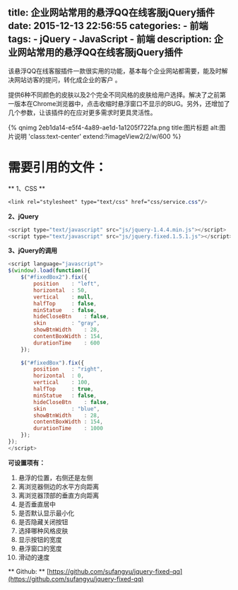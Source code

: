 title: 企业网站常用的悬浮QQ在线客服jQuery插件
date: 2015-12-13 22:56:55
categories:
	- 前端
tags: 
	- jQuery
	- JavaScript
	- 前端
description: 企业网站常用的悬浮QQ在线客服jQuery插件
---
该悬浮QQ在线客服插件一款很实用的功能，基本每个企业网站都需要，能及时解决网站访客的提问，转化成企业的客户 。

提供6种不同颜色的皮肤以及2个完全不同风格的皮肤给用户选择。解决了之前第一版本在Chrome浏览器中，点击收缩时悬浮窗口不显示的BUG。另外，还增加了几个参数，让该插件的在应对更多需求时更具灵活性。

<!-- more -->

{% qnimg 2eb1da14-e5f4-4a89-ae1d-1a1205f722fa.png title:图片标题 alt:图片说明 'class:text-center' extend:?imageView2/2/w/600 %}

# 需要引用的文件：

** 1、CSS **
``` css
<link rel="stylesheet" type="text/css" href="css/service.css"/>
```
**2、jQuery**
``` javascript
<script type="text/javascript" src="js/jquery-1.4.4.min.js"></script>
<script type="text/javascript" src="js/jquery.fixed.1.5.1.js"></script>
```
**3、jQuery的调用**
``` javascript
<script language="javascript">
$(window).load(function(){
	$("#fixedBox2").fix({
		position	: "left",
		horizontal	: 50,
		vertical	: null,
		halfTop		: false,
		minStatue	: false,
		hideCloseBtn	: false,
		skin		: "gray",
		showBtnWidth	: 28,
		contentBoxWidth : 154,
		durationTime	: 600 
	});
	
	$("#fixedBox").fix({
		position	: "right",
		horizontal	: 0,
		vertical	: 100,
		halfTop		: true,
		minStatue	: false,
		hideCloseBtn	: false,
		skin		: "blue",
		showBtnWidth	: 28,
		contentBoxWidth	: 154,
		durationTime	: 1000
	});	
});
</script>
 ```

**可设置项有：**

1. 悬浮的位置，右侧还是左侧
2. 离浏览器侧边的水平方向距离
3. 离浏览器顶部的垂直方向距离
4. 是否垂直居中
5. 是否默认显示最小化
6. 是否隐藏关闭按钮
7. 选择哪种风格皮肤
8. 显示按钮的宽度
9. 悬浮窗口的宽度
10. 滑动的速度

** Github: ** [https://github.com/sufangyu/jquery-fixed-qq](https://github.com/sufangyu/jquery-fixed-qq)